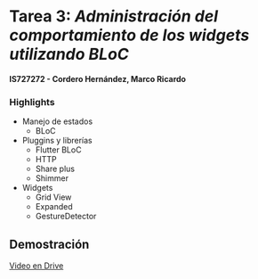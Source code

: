 # Tarea 3: _Administración del comportamiento de los widgets utilizando BLoC_
**IS727272 - Cordero Hernández, Marco Ricardo**

### Highlights
* Manejo de estados
    * BLoC
* Pluggins y librerías
    * Flutter BLoC
    * HTTP
    * Share plus
    * Shimmer
* Widgets
    * Grid View
    * Expanded
    * GestureDetector

## Demostración
[Video en Drive](https://drive.google.com/file/d/1f43Jnw1CsAsZYMxurjyK9fEltj1LoyVu/view?usp=sharing)